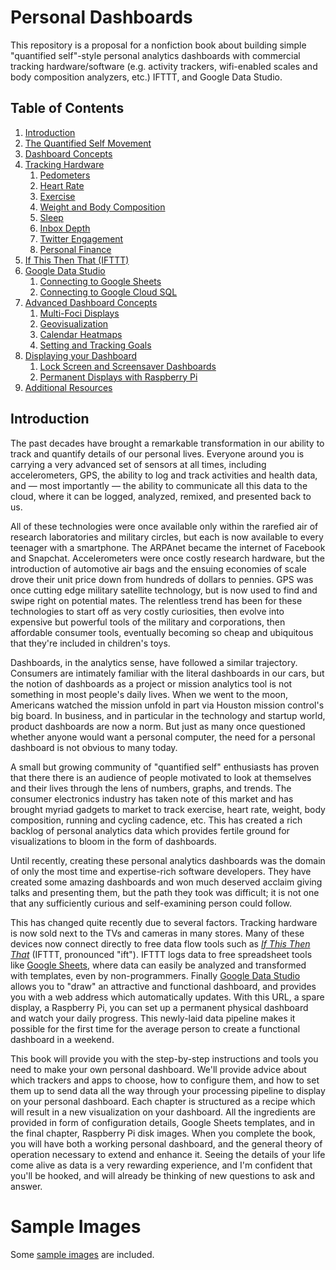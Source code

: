 # Personal Dashboards

This repository is a proposal for a nonfiction book about building simple "quantified self"-style personal analytics dashboards with commercial tracking hardware/software (e.g. activity trackers, wifi-enabled scales and body composition analyzers, etc.) IFTTT, and Google Data Studio.

## Table of Contents
1. [Introduction](#introduction)
2. [The Quantified Self Movement]( )
3. [Dashboard Concepts]( )
4. [Tracking Hardware]( )
    1. [Pedometers]( )
    2. [Heart Rate]( )
    3. [Exercise]( )
    4. [Weight and Body Composition]( )
    5. [Sleep]( )
    6. [Inbox Depth]( )
    7. [Twitter Engagement]( )
    8. [Personal Finance]( )
5. [If This Then That (IFTTT)]( )
6. [Google Data Studio]( )
    1. [Connecting to Google Sheets]( )
    2. [Connecting to Google Cloud SQL]( )
7. [Advanced Dashboard Concepts]( )
    1. [Multi-Foci Displays]( )
    2. [Geovisualization]( )
    3. [Calendar Heatmaps]( )
    4. [Setting and Tracking Goals]( )
8. [Displaying your Dashboard]( )
    1. [Lock Screen and Screensaver Dashboards]( )
    2. [Permanent Displays with Raspberry Pi]( )
9. [Additional Resources]( )

## Introduction

The past decades have brought a remarkable transformation in our ability to track and quantify details of our personal lives. Everyone around you is carrying a very advanced set of sensors at all times, including accelerometers, GPS, the ability to log and track activities and health data, and — most importantly — the ability to communicate all this data to the cloud, where it can be logged, analyzed, remixed, and presented back to us.

All of these technologies were once available only within the rarefied air of research laboratories and military circles, but each is now available to every teenager with a smartphone. The ARPAnet became the internet of Facebook and Snapchat. Accelerometers were once costly research hardware, but the introduction of automotive air bags and the ensuing economies of scale drove their unit price down from hundreds of dollars to pennies. GPS was once cutting edge military satellite technology, but is now used to find and swipe right on potential mates. The relentless trend has been for these technologies to start off as very costly curiosities, then evolve into expensive but powerful tools of the military and corporations, then affordable consumer tools, eventually becoming so cheap and ubiquitous that they're included in children's toys.

Dashboards, in the analytics sense, have followed a similar trajectory. Consumers are intimately familiar with the literal dashboards in our cars, but the notion of dashboards as a project or mission analytics tool is not something in most people's daily lives. When we went to the moon, Americans watched the mission unfold in part via Houston mission control's big board. In business, and in particular in the technology and startup world, product dashboards are now a norm. But just as many once questioned whether anyone would want a personal computer, the need for a personal dashboard is not obvious to many today.

A small but growing community of "quantified self" enthusiasts has proven that there there is an audience of people motivated to look at themselves and their lives through the lens of numbers, graphs, and trends. The consumer electronics industry has taken note of this market and has brought myriad gadgets to market to track exercise, heart rate, weight, body composition, running and cycling cadence, etc. This has created a rich backlog of personal analytics data which provides fertile ground for visualizations to bloom in the form of dashboards.

Until recently, creating these personal analytics dashboards was the domain of only the most time and expertise-rich software developers. They have created some amazing dashboards and won much deserved acclaim giving talks and presenting them, but the path they took was difficult; it is not one that any sufficiently curious and self-examining person could follow.

This has changed quite recently due to several factors. Tracking hardware is now sold next to the TVs and cameras in many stores. Many of these devices now connect directly to free data flow tools such as [_If This Then That_]() (IFTTT, pronounced "ift"). IFTTT logs data to free spreadsheet tools like [Google Sheets]( ), where data can easily be analyzed and transformed with templates, even by non-programmers. Finally [Google Data Studio]( ) allows you to "draw" an attractive and functional dashboard, and provides you with a web address which automatically updates. With this URL, a spare display, a Raspberry Pi, you can set up a permanent physical dashboard and watch your daily progress. This newly-laid data pipeline makes it possible for the first time for the average person to create a functional dashboard in a weekend.

This book will provide you with the step-by-step instructions and tools you need to make your own personal dashboard. We'll provide advice about which trackers and apps to choose, how to configure them, and how to set them up to send data all the way through your processing pipeline to display on your personal dashboard. Each chapter is structured as a recipe which will result in a new visualization on your dashboard. All the ingredients are provided in form of configuration details, Google Sheets templates, and in the final chapter, Raspberry Pi disk images. When you complete the book, you will have both a working personal dashboard, and the general theory of operation necessary to extend and enhance it. Seeing the details of your life come alive as data is a very rewarding experience, and I'm confident that you'll be hooked, and will already be thinking of new questions to ask and answer.

# Sample Images
Some [sample images](img) are included.

